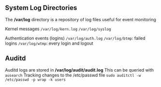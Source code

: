 ## System Log Directories
The **/var/log** directory is a repository of log files useful for event monitoring

Kernel messages
`/var/log/kern.log`
`/var/log/syslog`

Authentication events (logins)
`/var/log/auth.log`
`/var/log/btmp`: failed logins
`/var/log/wtmp`: every login and logout

## Auditd

Auditd logs are stored in **/var/log/audit/audit.log**
This can be queried with `ausearch`
Tracking changes to the /etc/passwd file
`sudo auditctl -w /etc/passwd -p wrap -k users`




